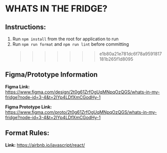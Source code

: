 # WHATS IN THE FRIDGE?

## Instructions:

1. Run `npm install` from the root for application to run
2. Run `npm run format` and `npm run lint` before committing
   > > > > > > > e1b80a21e781dc6f78a9591817181b265f1d8095

## Figma/Prototype Information

**Figma Link:** https://www.figma.com/design/2t0g61ZrfOgUqMNpqOzQGS/whats-in-my-fridge?node-id=3-4&t=2IYp4LDfXmCGodHy-1

**Figma Prototype Link:** https://www.figma.com/proto/2t0g61ZrfOgUqMNpqOzQGS/whats-in-my-fridge?node-id=3-4&t=2IYp4LDfXmCGodHy-1

## Format Rules:

**Link:** https://airbnb.io/javascript/react/
